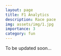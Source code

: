 ```yaml
---
layout: page
title: F1 Analytics
description: Race pace 
img: assets/img/1.jpg
importance: 3
category: fun
---
```


To be updated soon...
